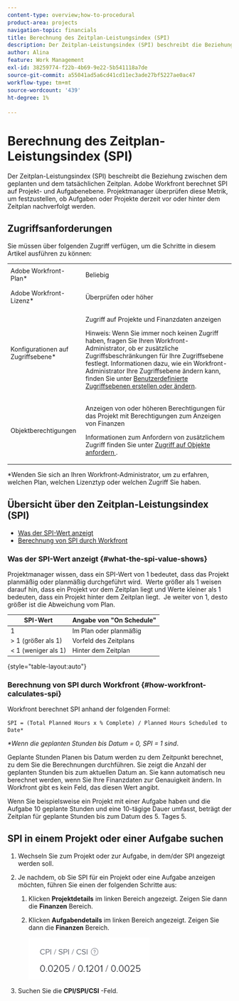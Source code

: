 ```yaml
---
content-type: overview;how-to-procedural
product-area: projects
navigation-topic: financials
title: Berechnung des Zeitplan-Leistungsindex (SPI)
description: Der Zeitplan-Leistungsindex (SPI) beschreibt die Beziehung zwischen dem geplanten und dem tatsächlichen Zeitplan.
author: Alina
feature: Work Management
exl-id: 38259774-f22b-4b69-9e22-5b541118a7de
source-git-commit: a55041ad5a6cd41cd11ec3ade27bf5227ae0ac47
workflow-type: tm+mt
source-wordcount: '439'
ht-degree: 1%

---
```


# Berechnung des Zeitplan-Leistungsindex (SPI)

<!--
<p data-mc-conditions="QuicksilverOrClassic.Draft mode">(NOTE: Linked to the product. Do not change link.)</p>
-->

Der Zeitplan-Leistungsindex (SPI) beschreibt die Beziehung zwischen dem geplanten und dem tatsächlichen Zeitplan. Adobe Workfront berechnet SPI auf Projekt- und Aufgabenebene. Projektmanager überprüfen diese Metrik, um festzustellen, ob Aufgaben oder Projekte derzeit vor oder hinter dem Zeitplan nachverfolgt werden.

## Zugriffsanforderungen

Sie müssen über folgenden Zugriff verfügen, um die Schritte in diesem Artikel ausführen zu können:

<table style="table-layout:auto"> 
 <col> 
 <col> 
 <tbody> 
  <tr> 
   <td role="rowheader">Adobe Workfront-Plan*</td> 
   <td> <p>Beliebig</p> </td> 
  </tr> 
  <tr> 
   <td role="rowheader">Adobe Workfront-Lizenz*</td> 
   <td> <p>Überprüfen oder höher</p> </td> 
  </tr> 
  <tr> 
   <td role="rowheader">Konfigurationen auf Zugriffsebene*</td> 
   <td> <p>Zugriff auf Projekte und Finanzdaten anzeigen</p> <p>Hinweis: Wenn Sie immer noch keinen Zugriff haben, fragen Sie Ihren Workfront-Administrator, ob er zusätzliche Zugriffsbeschränkungen für Ihre Zugriffsebene festlegt. Informationen dazu, wie ein Workfront-Administrator Ihre Zugriffsebene ändern kann, finden Sie unter <a href="../../../administration-and-setup/add-users/configure-and-grant-access/create-modify-access-levels.md" class="MCXref xref">Benutzerdefinierte Zugriffsebenen erstellen oder ändern</a>.</p> </td> 
  </tr> 
  <tr> 
   <td role="rowheader">Objektberechtigungen</td> 
   <td> <p>Anzeigen von oder höheren Berechtigungen für das Projekt mit Berechtigungen zum Anzeigen von Finanzen</p> <p>Informationen zum Anfordern von zusätzlichem Zugriff finden Sie unter <a href="../../../workfront-basics/grant-and-request-access-to-objects/request-access.md" class="MCXref xref">Zugriff auf Objekte anfordern </a>.</p> </td> 
  </tr> 
 </tbody> 
</table>

&#42;Wenden Sie sich an Ihren Workfront-Administrator, um zu erfahren, welchen Plan, welchen Lizenztyp oder welchen Zugriff Sie haben.

## Übersicht über den Zeitplan-Leistungsindex (SPI)

* [Was der SPI-Wert anzeigt](#what-the-spi-value-shows)
* [Berechnung von SPI durch Workfront](#how-workfront-calculates-spi)

### Was der SPI-Wert anzeigt {#what-the-spi-value-shows}

Projektmanager wissen, dass ein SPI-Wert von 1 bedeutet, dass das Projekt planmäßig oder planmäßig durchgeführt wird.  Werte größer als 1 weisen darauf hin, dass ein Projekt vor dem Zeitplan liegt und Werte kleiner als 1 bedeuten, dass ein Projekt hinter dem Zeitplan liegt.  Je weiter von 1, desto größer ist die Abweichung vom Plan.

| **SPI-Wert** | **Angabe von &quot;On Schedule&quot;** |
|---|---|
| 1 | Im Plan oder planmäßig |
| > 1 (größer als 1) | Vorfeld des Zeitplans |
| &lt; 1 (weniger als 1) | Hinter dem Zeitplan |

{style=&quot;table-layout:auto&quot;}

### Berechnung von SPI durch Workfront  {#how-workfront-calculates-spi}

Workfront berechnet SPI anhand der folgenden Formel:

```
SPI = (Total Planned Hours x % Complete) / Planned Hours Scheduled to Date*
```

*&#42;Wenn die geplanten Stunden bis Datum = 0, SPI = 1 sind*.

Geplante Stunden Planen bis Datum werden zu dem Zeitpunkt berechnet, zu dem Sie die Berechnungen durchführen. Sie zeigt die Anzahl der geplanten Stunden bis zum aktuellen Datum an. Sie kann automatisch neu berechnet werden, wenn Sie Ihre Finanzdaten zur Genauigkeit ändern. In Workfront gibt es kein Feld, das diesen Wert angibt.

Wenn Sie beispielsweise ein Projekt mit einer Aufgabe haben und die Aufgabe 10 geplante Stunden und eine 10-tägige Dauer umfasst, beträgt der Zeitplan für geplante Stunden bis zum Datum des 5. Tages 5. 

## SPI in einem Projekt oder einer Aufgabe suchen

1. Wechseln Sie zum Projekt oder zur Aufgabe, in dem/der SPI angezeigt werden soll.
1. Je nachdem, ob Sie SPI für ein Projekt oder eine Aufgabe anzeigen möchten, führen Sie einen der folgenden Schritte aus:

   1. Klicken **Projektdetails** im linken Bereich angezeigt. Zeigen Sie dann die **Finanzen** Bereich.

   1. Klicken **Aufgabendetails** im linken Bereich angezeigt. Zeigen Sie dann die **Finanzen** Bereich.

      ![](assets/spi-on-project-nwe.png)

1. Suchen Sie die **CPI/SPI/CSI** -Feld.
